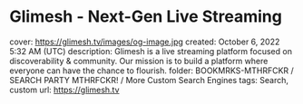 # Glimesh - Next-Gen Live Streaming

cover: https://glimesh.tv/images/og-image.jpg
created: October 6, 2022 5:32 AM (UTC)
description: Glimesh is a live streaming platform focused on discoverability & community. Our mission is to build a platform where everyone can have the chance to flourish.
folder: BOOKMRKS-MTHRFCKR / SEARCH PARTY MTHRFCKR! / More Custom Search Engines
tags: Search, custom
url: https://glimesh.tv